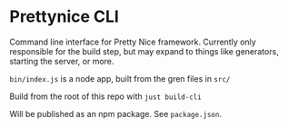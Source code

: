 # Prettynice CLI

Command line interface for Pretty Nice framework.
Currently only responsible for the build step, but may expand to things like generators, starting the server, or more.

`bin/index.js` is a node app, built from the gren files in `src/`

Build from the root of this repo with `just build-cli`

Will be published as an npm package. See `package.json`.
